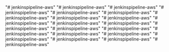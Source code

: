 "# jenkinspipeline-aws" 
"# jenkinspipeline-aws" 
"# jenkinspipeline-aws" 
"# jenkinspipeline-aws" 
"# jenkinspipeline-aws" 
"# jenkinspipeline-aws" 
"# jenkinspipeline-aws" 
"# jenkinspipeline-aws" 
"# jenkinspipeline-aws" 
"# jenkinspipeline-aws" 
"# jenkinspipeline-aws" 
"# jenkinspipeline-aws" 
"# jenkinspipeline-aws" 
"# jenkinspipeline-aws" 
"# jenkinspipeline-aws" 
"# jenkinspipeline-aws" 
"# jenkinspipeline-aws" 
"# jenkinspipeline-aws" 
"# jenkinspipeline-aws" 
"# jenkinspipeline-aws" 
"# jenkinspipeline-aws" 
"# jenkinspipeline-aws" 
